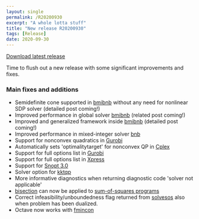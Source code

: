 ```yaml
---
layout: single
permalink: /R20200930
excerpt: "A whole lotta stuff"
title: "New release R20200930"
tags: [Release]
date: 2020-09-30
---
```



[Download latest release](/download)

Time to flush out a new release with some significant improvements and fixes.

### Main fixes and additions

* Semidefinite cone supported in [bmibnb](/solver/bmibnb/) without any need for nonlinear SDP solver (detailed post coming!)
* Improved performance in global solver [bmibnb](/solver/bmibnb/) (related post coming!)
* Improved and generalized framework inside [bmibnb](/solver/bmibnb/) (detailed post coming!)
* Improved performance in mixed-integer solver [bnb](/solver/bnb/)
* Support for nonconvex quadratics in [Gurobi](/solver/gurobi)
* Automatically sets 'optimalitytarget' for nonconvex QP in [Cplex](/solver/cplex)
* Support for full options list in [Gurobi](/solver/gurobi)
* Support for full options list in [Xpress](/solver/xpress)
* Support for [Snopt 3.0](/solver/snopt)
* Solver option for [kktqp](/solver/kktqp)
* More informative diagnostics when returning diagnostic code 'solver not applicable'
* [bisection](/solver/bisection) can now be applied to [sum-of-squares programs](/tutorial/sumofsquaresprogramming)
* Correct infeasibility/unboundedness flag returned from [solvesos](/command/solvesos) also when problem has been dualized.
* Octave now works with [fmincon](/solver/fmincon)













